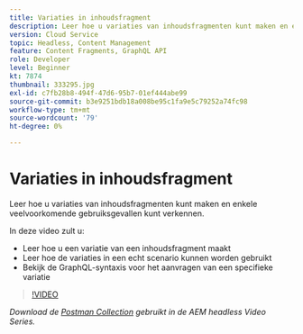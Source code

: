 ```yaml
---
title: Variaties in inhoudsfragment
description: Leer hoe u variaties van inhoudsfragmenten kunt maken en enkele veelvoorkomende gebruiksgevallen kunt verkennen.
version: Cloud Service
topic: Headless, Content Management
feature: Content Fragments, GraphQL API
role: Developer
level: Beginner
kt: 7874
thumbnail: 333295.jpg
exl-id: c7fb28b8-494f-47d6-95b7-01ef444abe99
source-git-commit: b3e9251bdb18a008be95c1fa9e5c79252a74fc98
workflow-type: tm+mt
source-wordcount: '79'
ht-degree: 0%

---
```


# Variaties in inhoudsfragment

Leer hoe u variaties van inhoudsfragmenten kunt maken en enkele veelvoorkomende gebruiksgevallen kunt verkennen.

In deze video zult u:

+ Leer hoe u een variatie van een inhoudsfragment maakt
+ Leer hoe de variaties in een echt scenario kunnen worden gebruikt
+ Bekijk de GraphQL-syntaxis voor het aanvragen van een specifieke variatie

>[!VIDEO](https://video.tv.adobe.com/v/333295?quality=12&learn=on)

_Download de [Postman Collection](./assets/aem-headless-video-series.postman_collection.json) gebruikt in de AEM headless Video Series._
